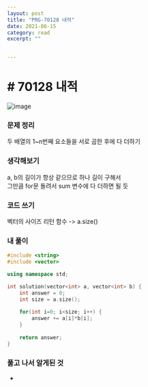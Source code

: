 ```yaml
---
layout: post
title: "PRG-70128 내적" 
date: 2021-06-15
category: read 
excerpt: ""


---
```


# # 70128 내적

![image](https://user-images.githubusercontent.com/28949235/122018426-cfb38200-cdfd-11eb-8944-f33e369df7ce.png)

### 문제 정리

두 배열의 1~n번째 요소들을 서로 곱한 후에 다 더하기

### 생각해보기

a, b의 길이가 항상 같으므로 하나 길이 구해서  
그만큼 for문 돌려서 sum 변수에 다 더하면 될 듯  

### 코드 쓰기

벡터의 사이즈 리턴 함수 -> a.size()

### 내 풀이

```c++
#include <string>
#include <vector>

using namespace std;

int solution(vector<int> a, vector<int> b) {
    int answer = 0;
    int size = a.size();
    
    for(int i=0; i<size; i++) {
        answer += a[i]*b[i];
    }
    
    return answer;
}
```

### 풀고 나서 알게된 것

-